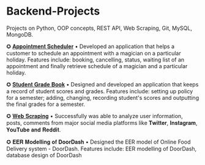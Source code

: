 # Backend-Projects
Projects on Python, OOP concepts, REST API, Web Scraping, Git, MySQL, MongoDB.<br>

✪ [𝐀𝐩𝐩𝐨𝐢𝐧𝐭𝐦𝐞𝐧𝐭 𝐒𝐜𝐡𝐞𝐝𝐮𝐥𝐞𝐫](https://github.com/HarshineeRoopakula/Backend-Projects/tree/main/Appointment%20Scheduler)
• Developed an application that helps a customer to schedule an appointment with a magician on a particular holiday.
Features include: booking, cancelling, status, waiting list of an appointment and finally retrieve schedule of a magician and a particular holiday.

✪ [𝐒𝐭𝐮𝐝𝐞𝐧𝐭 𝐆𝐫𝐚𝐝𝐞 𝐁𝐨𝐨𝐤](https://github.com/HarshineeRoopakula/Backend-Projects/tree/main/Student%20Grade%20Book)
• Designed and developed an application that keeps a record of student scores and grades.
Features include: setting up policy for a semester; adding, changing, recording student's scores and outputting the final grades for a semester.

✪ [𝐖𝐞𝐛 𝐒𝐜𝐫𝐚𝐩𝐢𝐧𝐠](https://github.com/HarshineeRoopakula/Backend-Projects/tree/main/Web%20Scraping)
• Successfully was able to analyze user information, posts, comments from major social media platforms like 𝐓𝐰𝐢𝐭𝐭𝐞𝐫, 𝐈𝐧𝐬𝐭𝐚𝐠𝐫𝐚𝐦, 𝐘𝐨𝐮𝐓𝐮𝐛𝐞 𝐚𝐧𝐝 𝐑𝐞𝐝𝐝𝐢𝐭.

✪ 𝐄𝐄𝐑 𝐌𝐨𝐝𝐞𝐥𝐥𝐢𝐧𝐠 𝐨𝐟 𝐃𝐨𝐨𝐫𝐃𝐚𝐬𝐡
• Designed the EER model of Online Food Delivery system - DoorDash.
Features include: EER modelling of DoorDash, database design of DoorDash
